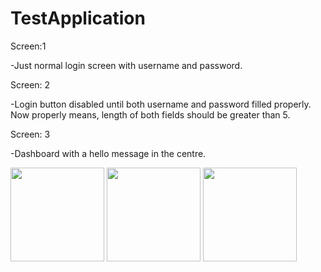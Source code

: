 # TestApplication

Screen:1

 -Just normal login screen with username and password.


Screen: 2

 -Login button disabled until both username and password filled properly.
 Now properly means, length of both fields should be greater than 5.


Screen: 3

 -Dashboard with a hello message in the centre.
 
 <p float="left">
  <img src="https://user-images.githubusercontent.com/17310188/132246048-b01ab0ad-4211-4bc2-a877-8e63153bd044.png" width="150" />
  <img src="https://user-images.githubusercontent.com/17310188/132246051-0c162276-46e1-407f-bbef-2663baeed936.png" width="150" /> 
  <img src="https://user-images.githubusercontent.com/17310188/132246060-f766bb0b-6c7e-4045-a83c-1d4801713561.png" width="150" />
</p>


